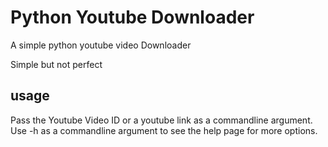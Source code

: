 # Python Youtube Downloader

A simple python youtube video Downloader

Simple but not perfect

## usage

Pass the Youtube Video ID or a youtube link as a commandline argument. 
Use -h as a commandline argument to see the help page for more options.